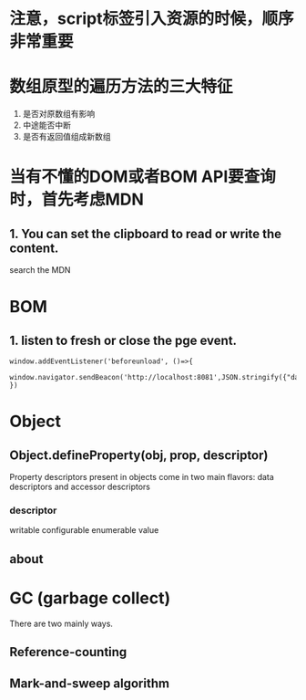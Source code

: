 <!--
 * @Author: Lmmqxyx
 * @Date: 2022-02-10 13:47:27
 * @LastEditors: Please set LastEditors
 * @LastEditTime: 2022-05-16 14:12:52
 * @FilePath: \Learning_Note\JS.md
 * @Description: 
-->
# 注意，script标签引入资源的时候，顺序非常重要

# 数组原型的遍历方法的三大特征
1. 是否对原数组有影响
2. 中途能否中断
3. 是否有返回值组成新数组

# 当有不懂的DOM或者BOM API要查询时，首先考虑MDN
## 1. You can set the clipboard to read or write the content.
search the MDN

# BOM
## 1. listen to fresh or close the pge event.
```
window.addEventListener('beforeunload', ()=>{
    window.navigator.sendBeacon('http://localhost:8081',JSON.stringify({"data":'bye!'}))
})
```

# Object
## Object.defineProperty(obj, prop, descriptor)
Property descriptors present in objects come in two main flavors:
data descriptors and accessor descriptors

### descriptor
writable
configurable
enumerable
value

## about 

# GC (garbage collect)
There are two mainly ways.
## Reference-counting

## Mark-and-sweep algorithm